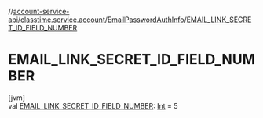 //[account-service-api](../../../index.md)/[classtime.service.account](../index.md)/[EmailPasswordAuthInfo](index.md)/[EMAIL_LINK_SECRET_ID_FIELD_NUMBER](-e-m-a-i-l_-l-i-n-k_-s-e-c-r-e-t_-i-d_-f-i-e-l-d_-n-u-m-b-e-r.md)

# EMAIL_LINK_SECRET_ID_FIELD_NUMBER

[jvm]\
val [EMAIL_LINK_SECRET_ID_FIELD_NUMBER](-e-m-a-i-l_-l-i-n-k_-s-e-c-r-e-t_-i-d_-f-i-e-l-d_-n-u-m-b-e-r.md): [Int](https://kotlinlang.org/api/latest/jvm/stdlib/kotlin/-int/index.html) = 5
